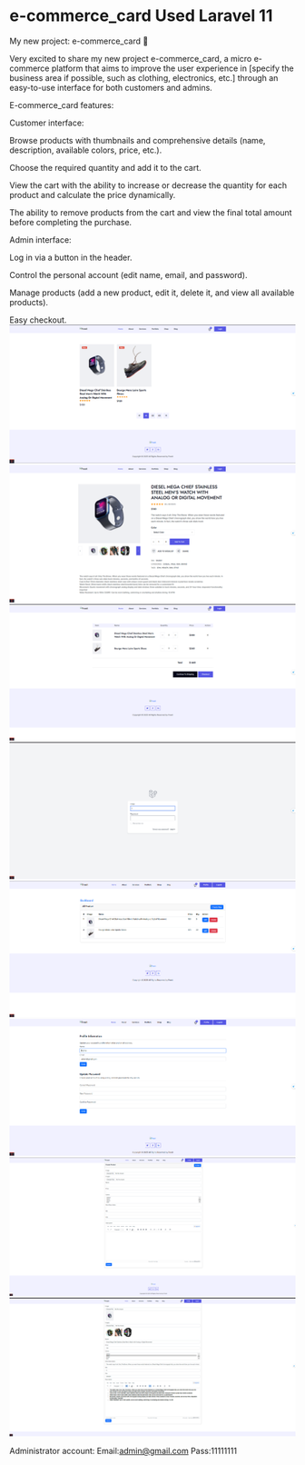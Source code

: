 # e-commerce_card Used Laravel 11  
 My new project: e-commerce_card 🛒

Very excited to share my new project e-commerce_card, a micro e-commerce platform that aims to improve the user experience in [specify the business area if possible, such as clothing, electronics, etc.] through an easy-to-use interface for both customers and admins.

E-commerce_card features:

Customer interface:

Browse products with thumbnails and comprehensive details (name, description, available colors, price, etc.).

Choose the required quantity and add it to the cart.

View the cart with the ability to increase or decrease the quantity for each product and calculate the price dynamically.

The ability to remove products from the cart and view the final total amount before completing the purchase.

Admin interface:

Log in via a button in the header.

Control the personal account (edit name, email, and password).

Manage products (add a new product, edit it, delete it, and view all available products).

Easy checkout.
 ![image alt](https://github.com/Bashir666/e-commerce_card/blob/133c6fe709bb1cd5658302a6508c035ccc27844b/Screenshot%202025-02-05%20163509.png)
 ![image alt](https://github.com/Bashir666/e-commerce_card/blob/3b2cb8b3066dd493757211f194ea9c8b7be2e1e9/Screenshot%202025-02-05%20163540.png)
 ![image alt](https://github.com/Bashir666/e-commerce_card/blob/3b2cb8b3066dd493757211f194ea9c8b7be2e1e9/Screenshot%202025-02-05%20163614.png)
 ![image alt](https://github.com/Bashir666/e-commerce_card/blob/3b2cb8b3066dd493757211f194ea9c8b7be2e1e9/Screenshot%202025-02-05%20163635.png)
 ![image alt](https://github.com/Bashir666/e-commerce_card/blob/3b2cb8b3066dd493757211f194ea9c8b7be2e1e9/Screenshot%202025-02-05%20163656.png)
 ![image alt](https://github.com/Bashir666/e-commerce_card/blob/3b2cb8b3066dd493757211f194ea9c8b7be2e1e9/Screenshot%202025-02-05%20163725.png)
 ![image alt](https://github.com/Bashir666/e-commerce_card/blob/3b2cb8b3066dd493757211f194ea9c8b7be2e1e9/Screenshot%202025-02-05%20163800.png)
 ![image alt](https://github.com/Bashir666/e-commerce_card/blob/3b2cb8b3066dd493757211f194ea9c8b7be2e1e9/Screenshot%202025-02-05%20163824.png)


Administrator account:
Email:admin@gmail.com
Pass:11111111
 
 
